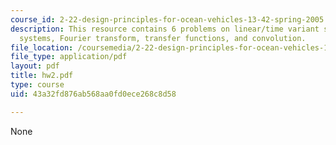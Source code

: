 ```yaml
---
course_id: 2-22-design-principles-for-ocean-vehicles-13-42-spring-2005
description: This resource contains 6 problems on linear/time variant systems, LTI
  systems, Fourier transform, transfer functions, and convolution.
file_location: /coursemedia/2-22-design-principles-for-ocean-vehicles-13-42-spring-2005/43a32fd876ab568aa0fd0ece268c8d58_hw2.pdf
file_type: application/pdf
layout: pdf
title: hw2.pdf
type: course
uid: 43a32fd876ab568aa0fd0ece268c8d58

---
```

None